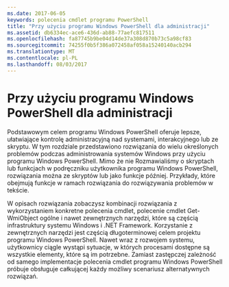 ```yaml
---
ms.date: 2017-06-05
keywords: polecenia cmdlet programu PowerShell
title: "Przy użyciu programu Windows PowerShell dla administracji"
ms.assetid: db6334ec-ace6-436d-ab88-77aefc817511
ms.openlocfilehash: fa87745b9be04d14de37a308d870b73c5a98cf83
ms.sourcegitcommit: 74255f0b5f386a072458af058a15240140acb294
ms.translationtype: MT
ms.contentlocale: pl-PL
ms.lasthandoff: 08/03/2017
---
```

# <a name="using-windows-powershell-for-administration"></a>Przy użyciu programu Windows PowerShell dla administracji
Podstawowym celem programu Windows PowerShell oferuje lepsze, ułatwiające kontrolę administracyjną nad systemami, interakcyjnego lub ze skryptu. W tym rozdziale przedstawiono rozwiązania do wielu określonych problemów podczas administrowania systemów Windows przy użyciu programu Windows PowerShell. Mimo że nie Rozmawialiśmy o skryptach lub funkcjach w podręczniku użytkownika programu Windows PowerShell, rozwiązania można ze skryptów lub jako funkcje później. Przykłady, które obejmują funkcje w ramach rozwiązania do rozwiązywania problemów w tekście.

W opisach rozwiązania zobaczysz kombinacji rozwiązania z wykorzystaniem konkretne polecenia cmdlet, polecenie cmdlet Get-WmiObject ogólne i nawet zewnętrznych narzędzi, które są częścią infrastruktury systemu Windows i .NET Framework. Korzystanie z zewnętrznych narzędzi jest częścią długoterminowej celem projektu programu Windows PowerShell. Nawet wraz z rozwojem systemu, użytkownicy ciągle wystąpi sytuacje, w których procesami dostępne są wszystkie elementy, które są im potrzebne. Zamiast zastępczej zależność od samego implementacje polecenia cmdlet programu Windows PowerShell próbuje obsługuje całkującej każdy możliwy scenariusz alternatywnych rozwiązań.

